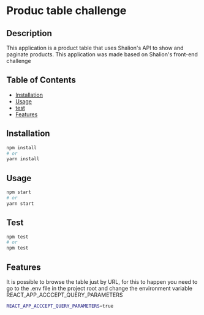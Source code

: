# Produc table challenge

## Description

This application is a product table that uses Shalion's API to show and paginate products. This application was made based on Shalion's front-end challenge

## Table of Contents

- [Installation](#installation)
- [Usage](#usage)
- [test](#test)
- [Features](#features)

## Installation

```bash
npm install
# or
yarn install
```

## Usage

```bash
npm start
# or
yarn start
```

## Test

```bash
npm test
# or
npm test
```

## Features

It is possible to browse the table just by URL, for this to happen you need to go to the .env file in the project root and change the environment variable
REACT_APP_ACCCEPT_QUERY_PARAMETERS

```bash
REACT_APP_ACCCEPT_QUERY_PARAMETERS=true
```
